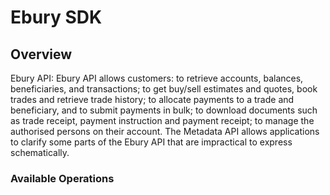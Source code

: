 # Ebury SDK

## Overview

Ebury API: Ebury API allows customers:
  to retrieve accounts, balances, beneficiaries, and transactions;
  to get buy/sell estimates and quotes, book trades and retrieve trade history;
  to allocate payments to a trade and beneficiary, and to submit payments in bulk;
  to download documents such as trade receipt, payment instruction and payment receipt;
  to manage the authorised persons on their account.
The Metadata API allows applications to clarify some parts of the Ebury API
  that are impractical to express schematically.


### Available Operations

